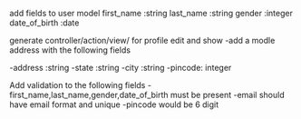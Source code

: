 add fields to user model
  first_name :string
  last_name :string
  gender :integer
  date_of_birth :date

 generate controller/action/view/ for profile edit and show
  -add a modle address with the following fields

   -address :string
   -state :string
   -city :string
   -pincode: integer

 Add validation to the following fields
  -first_name,last_name,gender,date_of_birth must be present
  -email  should have email format and unique
  -pincode would be 6 digit 